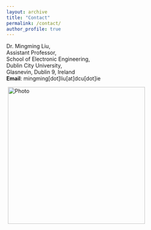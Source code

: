 ```yaml
---
layout: archive
title: "Contact"
permalink: /contact/
author_profile: true
---
```

Dr. Mingming Liu, <br>
Assistant Professor, <br>
School of Electronic Engineering, <br>
Dublin City University, <br>
Glasnevin, Dublin 9, Ireland <br>
<b>Email</b>: mingming[dot]liu[at]dcu[dot]ie

<p align="left">
  <img src="https://ming2liu.github.io/images/DCU.jpg" alt="Photo" style="width: 360px;"/> 
</p>